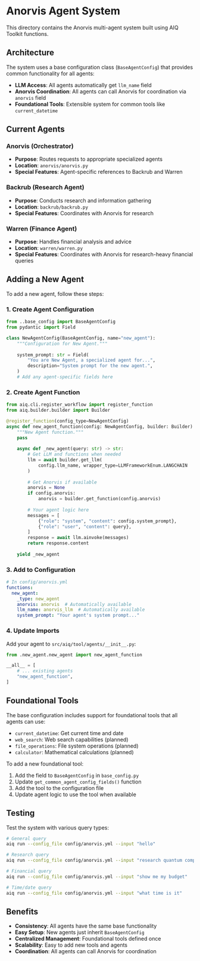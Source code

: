 # Anorvis Agent System

This directory contains the Anorvis multi-agent system built using AIQ Toolkit functions.

## Architecture

The system uses a base configuration class (`BaseAgentConfig`) that provides common functionality for all agents:

- **LLM Access**: All agents automatically get `llm_name` field
- **Anorvis Coordination**: All agents can call Anorvis for coordination via `anorvis` field
- **Foundational Tools**: Extensible system for common tools like `current_datetime`

## Current Agents

### Anorvis (Orchestrator)
- **Purpose**: Routes requests to appropriate specialized agents
- **Location**: `anorvis/anorvis.py`
- **Special Features**: Agent-specific references to Backrub and Warren

### Backrub (Research Agent)
- **Purpose**: Conducts research and information gathering
- **Location**: `backrub/backrub.py`
- **Special Features**: Coordinates with Anorvis for research

### Warren (Finance Agent)
- **Purpose**: Handles financial analysis and advice
- **Location**: `warren/warren.py`
- **Special Features**: Coordinates with Anorvis for research-heavy financial queries

## Adding a New Agent

To add a new agent, follow these steps:

### 1. Create Agent Configuration
```python
from ..base_config import BaseAgentConfig
from pydantic import Field

class NewAgentConfig(BaseAgentConfig, name="new_agent"):
    """Configuration for New Agent."""
    
    system_prompt: str = Field(
        "You are New Agent, a specialized agent for...",
        description="System prompt for the new agent.",
    )
    # Add any agent-specific fields here
```

### 2. Create Agent Function
```python
from aiq.cli.register_workflow import register_function
from aiq.builder.builder import Builder

@register_function(config_type=NewAgentConfig)
async def new_agent_function(config: NewAgentConfig, builder: Builder):
    """New Agent function."""
    pass
    
    async def _new_agent(query: str) -> str:
        # Get LLM and functions when needed
        llm = await builder.get_llm(
            config.llm_name, wrapper_type=LLMFrameworkEnum.LANGCHAIN
        )
        
        # Get Anorvis if available
        anorvis = None
        if config.anorvis:
            anorvis = builder.get_function(config.anorvis)
        
        # Your agent logic here
        messages = [
            {"role": "system", "content": config.system_prompt},
            {"role": "user", "content": query},
        ]
        response = await llm.ainvoke(messages)
        return response.content
    
    yield _new_agent
```

### 3. Add to Configuration
```yaml
# In config/anorvis.yml
functions:
  new_agent:
    _type: new_agent
    anorvis: anorvis  # Automatically available
    llm_name: anorvis_llm  # Automatically available
    system_prompt: "Your agent's system prompt..."
```

### 4. Update Imports
Add your agent to `src/aiq/tool/agents/__init__.py`:
```python
from .new_agent.new_agent import new_agent_function

__all__ = [
    # ... existing agents
    "new_agent_function",
]
```

## Foundational Tools

The base configuration includes support for foundational tools that all agents can use:

- `current_datetime`: Get current time and date
- `web_search`: Web search capabilities (planned)
- `file_operations`: File system operations (planned)
- `calculator`: Mathematical calculations (planned)

To add a new foundational tool:

1. Add the field to `BaseAgentConfig` in `base_config.py`
2. Update `get_common_agent_config_fields()` function
3. Add the tool to the configuration file
4. Update agent logic to use the tool when available

## Testing

Test the system with various query types:

```bash
# General query
aiq run --config_file config/anorvis.yml --input "hello"

# Research query
aiq run --config_file config/anorvis.yml --input "research quantum computing"

# Financial query
aiq run --config_file config/anorvis.yml --input "show me my budget"

# Time/date query
aiq run --config_file config/anorvis.yml --input "what time is it"
```

## Benefits

- **Consistency**: All agents have the same base functionality
- **Easy Setup**: New agents just inherit `BaseAgentConfig`
- **Centralized Management**: Foundational tools defined once
- **Scalability**: Easy to add new tools and agents
- **Coordination**: All agents can call Anorvis for coordination 